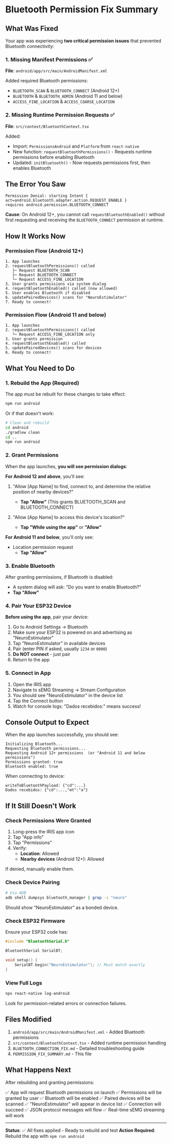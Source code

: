 # Bluetooth Permission Fix Summary

## What Was Fixed

Your app was experiencing **two critical permission issues** that prevented Bluetooth connectivity:

### 1. Missing Manifest Permissions ✅
**File**: `android/app/src/main/AndroidManifest.xml`

Added required Bluetooth permissions:
- `BLUETOOTH_SCAN` & `BLUETOOTH_CONNECT` (Android 12+)
- `BLUETOOTH` & `BLUETOOTH_ADMIN` (Android 11 and below)
- `ACCESS_FINE_LOCATION` & `ACCESS_COARSE_LOCATION`

### 2. Missing Runtime Permission Requests ✅
**File**: `src/context/BluetoothContext.tsx`

Added:
- Import: `PermissionsAndroid` and `Platform` from `react-native`
- New function: `requestBluetoothPermissions()` - Requests runtime permissions before enabling Bluetooth
- Updated: `initBluetooth()` - Now requests permissions first, then enables Bluetooth

## The Error You Saw

```
Permission Denial: starting Intent { act=android.bluetooth.adapter.action.REQUEST_ENABLE }
requires android.permission.BLUETOOTH_CONNECT
```

**Cause**: On Android 12+, you cannot call `requestBluetoothEnabled()` without first requesting and receiving the `BLUETOOTH_CONNECT` permission at runtime.

## How It Works Now

### Permission Flow (Android 12+)
```
1. App launches
2. requestBluetoothPermissions() called
   ├─ Request BLUETOOTH_SCAN
   ├─ Request BLUETOOTH_CONNECT
   └─ Request ACCESS_FINE_LOCATION
3. User grants permissions via system dialog
4. requestBluetoothEnabled() called (now allowed)
5. User enables Bluetooth if disabled
6. updatePairedDevices() scans for "NeuroEstimulator"
7. Ready to connect!
```

### Permission Flow (Android 11 and below)
```
1. App launches
2. requestBluetoothPermissions() called
   └─ Request ACCESS_FINE_LOCATION only
3. User grants permission
4. requestBluetoothEnabled() called
5. updatePairedDevices() scans for devices
6. Ready to connect!
```

## What You Need to Do

### 1. Rebuild the App (Required)

The app must be rebuilt for these changes to take effect:

```bash
npm run android
```

Or if that doesn't work:

```bash
# Clean and rebuild
cd android
./gradlew clean
cd ..
npm run android
```

### 2. Grant Permissions

When the app launches, **you will see permission dialogs**:

**For Android 12 and above**, you'll see:
1. "Allow [App Name] to find, connect to, and determine the relative position of nearby devices?"
   - **Tap "Allow"** (This grants BLUETOOTH_SCAN and BLUETOOTH_CONNECT)

2. "Allow [App Name] to access this device's location?"
   - **Tap "While using the app"** or **"Allow"**

**For Android 11 and below**, you'll only see:
- Location permission request
   - **Tap "Allow"**

### 3. Enable Bluetooth

After granting permissions, if Bluetooth is disabled:
- A system dialog will ask: "Do you want to enable Bluetooth?"
- **Tap "Allow"**

### 4. Pair Your ESP32 Device

**Before using the app**, pair your device:

1. Go to Android Settings → Bluetooth
2. Make sure your ESP32 is powered on and advertising as "NeuroEstimulator"
3. Tap "NeuroEstimulator" in available devices
4. Pair (enter PIN if asked, usually `1234` or `0000`)
5. **Do NOT connect** - just pair
6. Return to the app

### 5. Connect in App

1. Open the IRIS app
2. Navigate to sEMG Streaming → Stream Configuration
3. You should see "NeuroEstimulator" in the device list
4. Tap the Connect button
5. Watch for console logs: "Dados recebidos:" means success!

## Console Output to Expect

When the app launches successfully, you should see:

```
Initializing Bluetooth...
Requesting Bluetooth permissions...
Requesting Android 12+ permissions  (or "Android 11 and below permissions")
Permissions granted: true
Bluetooth enabled: true
```

When connecting to device:

```
writeToBluetoothPayload: {"cd":...}
Dados recebidos: {"cd":...,"mt":"a"}
```

## If It Still Doesn't Work

### Check Permissions Were Granted

1. Long-press the IRIS app icon
2. Tap "App info"
3. Tap "Permissions"
4. Verify:
   - **Location**: Allowed
   - **Nearby devices** (Android 12+): Allowed

If denied, manually enable them.

### Check Device Pairing

```bash
# Via ADB
adb shell dumpsys bluetooth_manager | grep -i "neuro"
```

Should show "NeuroEstimulator" as a bonded device.

### Check ESP32 Firmware

Ensure your ESP32 code has:

```cpp
#include "BluetoothSerial.h"

BluetoothSerial SerialBT;

void setup() {
    SerialBT.begin("NeuroEstimulator"); // Must match exactly
}
```

### View Full Logs

```bash
npx react-native log-android
```

Look for permission-related errors or connection failures.

## Files Modified

1. `android/app/src/main/AndroidManifest.xml` - Added Bluetooth permissions
2. `src/context/BluetoothContext.tsx` - Added runtime permission handling
3. `BLUETOOTH_CONNECTION_FIX.md` - Detailed troubleshooting guide
4. `PERMISSION_FIX_SUMMARY.md` - This file

## What Happens Next

After rebuilding and granting permissions:

✅ App will request Bluetooth permissions on launch
✅ Permissions will be granted by user
✅ Bluetooth will be enabled
✅ Paired devices will be scanned
✅ "NeuroEstimulator" will appear in device list
✅ Connection will succeed
✅ JSON protocol messages will flow
✅ Real-time sEMG streaming will work

---

**Status**: ✅ All fixes applied - Ready to rebuild and test
**Action Required**: Rebuild the app with `npm run android`
